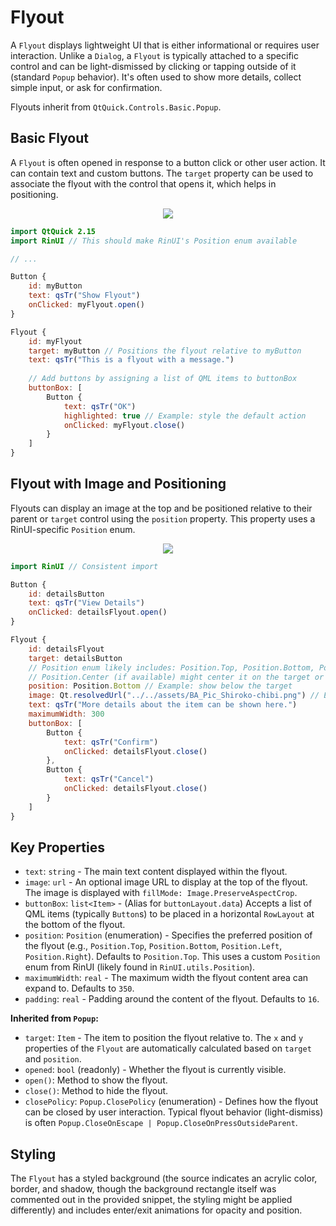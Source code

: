 # Flyout

A `Flyout` displays lightweight UI that is either informational or requires user interaction. Unlike a `Dialog`, a `Flyout` is typically attached to a specific control and can be light-dismissed by clicking or tapping outside of it (standard `Popup` behavior). It's often used to show more details, collect simple input, or ask for confirmation.

Flyouts inherit from `QtQuick.Controls.Basic.Popup`.

## Basic Flyout

A `Flyout` is often opened in response to a button click or other user action. It can contain text and custom buttons. The `target` property can be used to associate the flyout with the control that opens it, which helps in positioning.

<div align="center">
  <img src="/assets/images/DialogsAndFlyouts/Flyout/flyout-basic.png"> <!-- Placeholder: image path to be confirmed or created -->
</div>

```qml
import QtQuick 2.15
import RinUI // This should make RinUI's Position enum available

// ...

Button {
    id: myButton
    text: qsTr("Show Flyout")
    onClicked: myFlyout.open()
}

Flyout {
    id: myFlyout
    target: myButton // Positions the flyout relative to myButton
    text: qsTr("This is a flyout with a message.")
    
    // Add buttons by assigning a list of QML items to buttonBox
    buttonBox: [
        Button {
            text: qsTr("OK")
            highlighted: true // Example: style the default action
            onClicked: myFlyout.close()
        }
    ]
}
```

## Flyout with Image and Positioning

Flyouts can display an image at the top and be positioned relative to their parent or `target` control using the `position` property. This property uses a RinUI-specific `Position` enum.

<div align="center">
  <img src="/assets/images/DialogsAndFlyouts/Flyout/flyout-image-positioned.png"> <!-- Placeholder: image path to be confirmed or created -->
</div>

```qml
import RinUI // Consistent import

Button {
    id: detailsButton
    text: qsTr("View Details")
    onClicked: detailsFlyout.open()
}

Flyout {
    id: detailsFlyout
    target: detailsButton
    // Position enum likely includes: Position.Top, Position.Bottom, Position.Left, Position.Right
    // Position.Center (if available) might center it on the target or screen.
    position: Position.Bottom // Example: show below the target
    image: Qt.resolvedUrl("../../assets/BA_Pic_Shiroko-chibi.png") // Ensure path is correct
    text: qsTr("More details about the item can be shown here.")
    maximumWidth: 300
    buttonBox: [
        Button {
            text: qsTr("Confirm")
            onClicked: detailsFlyout.close()
        },
        Button {
            text: qsTr("Cancel")
            onClicked: detailsFlyout.close()
        }
    ]
}
```

## Key Properties

*   `text`: `string` - The main text content displayed within the flyout.
*   `image`: `url` - An optional image URL to display at the top of the flyout. The image is displayed with `fillMode: Image.PreserveAspectCrop`.
*   `buttonBox`: `list<Item>` - (Alias for `buttonLayout.data`) Accepts a list of QML items (typically `Button`s) to be placed in a horizontal `RowLayout` at the bottom of the flyout.
*   `position`: `Position` (enumeration) - Specifies the preferred position of the flyout (e.g., `Position.Top`, `Position.Bottom`, `Position.Left`, `Position.Right`). Defaults to `Position.Top`. This uses a custom `Position` enum from RinUI (likely found in `RinUI.utils.Position`).
*   `maximumWidth`: `real` - The maximum width the flyout content area can expand to. Defaults to `350`.
*   `padding`: `real` - Padding around the content of the flyout. Defaults to `16`.

**Inherited from `Popup`:**
*   `target`: `Item` - The item to position the flyout relative to. The `x` and `y` properties of the `Flyout` are automatically calculated based on `target` and `position`.
*   `opened`: `bool` (readonly) - Whether the flyout is currently visible.
*   `open()`: Method to show the flyout.
*   `close()`: Method to hide the flyout.
*   `closePolicy`: `Popup.ClosePolicy` (enumeration) - Defines how the flyout can be closed by user interaction. Typical flyout behavior (light-dismiss) is often `Popup.CloseOnEscape | Popup.CloseOnPressOutsideParent`.

## Styling

The `Flyout` has a styled background (the source indicates an acrylic color, border, and shadow, though the background rectangle itself was commented out in the provided snippet, the styling might be applied differently) and includes enter/exit animations for opacity and position.
```
